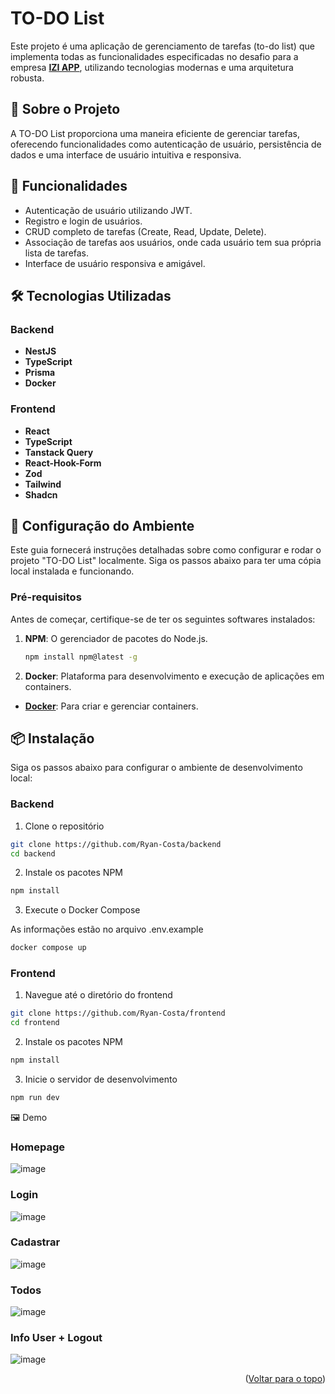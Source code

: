# TO-DO List

Este projeto é uma aplicação de gerenciamento de tarefas (to-do list) que implementa todas as funcionalidades especificadas no desafio para a empresa **[IZI APP](https://izi.app/)**, utilizando tecnologias modernas e uma arquitetura robusta.

## 🚀 Sobre o Projeto

A TO-DO List proporciona uma maneira eficiente de gerenciar tarefas, oferecendo funcionalidades como autenticação de usuário, persistência de dados e uma interface de usuário intuitiva e responsiva.

## 🎯 Funcionalidades

- Autenticação de usuário utilizando JWT.
- Registro e login de usuários.
- CRUD completo de tarefas (Create, Read, Update, Delete).
- Associação de tarefas aos usuários, onde cada usuário tem sua própria lista de tarefas.
- Interface de usuário responsiva e amigável.

## 🛠 Tecnologias Utilizadas

### Backend

- **NestJS**
- **TypeScript**
- **Prisma**
- **Docker**

### Frontend

- **React**
- **TypeScript**
- **Tanstack Query**
- **React-Hook-Form**
- **Zod**
- **Tailwind**
- **Shadcn**

## 🔧 Configuração do Ambiente

Este guia fornecerá instruções detalhadas sobre como configurar e rodar o projeto "TO-DO List" localmente. Siga os passos abaixo para ter uma cópia local instalada e funcionando.

### Pré-requisitos

Antes de começar, certifique-se de ter os seguintes softwares instalados:

1. **NPM**: O gerenciador de pacotes do Node.js.

   ```sh
   npm install npm@latest -g
   ```

2. **Docker**: Plataforma para desenvolvimento e execução de aplicações em containers.

- **[Docker](https://www.docker.com)**: Para criar e gerenciar containers.

## 📦 Instalação
Siga os passos abaixo para configurar o ambiente de desenvolvimento local:

### Backend
1. Clone o repositório

```sh
git clone https://github.com/Ryan-Costa/backend
cd backend
```
2. Instale os pacotes NPM

```sh
npm install
```
3. Execute o Docker Compose

As informações estão no arquivo .env.example

```sh
docker compose up
```
### Frontend
1. Navegue até o diretório do frontend

```sh
git clone https://github.com/Ryan-Costa/frontend
cd frontend
```
2. Instale os pacotes NPM

```sh
npm install
```
3. Inicie o servidor de desenvolvimento

```sh
npm run dev
```
🖼️ Demo

### Homepage
![image](https://github.com/user-attachments/assets/7147424b-e9b0-4410-be51-24b29aa2b005)

### Login
![image](https://github.com/user-attachments/assets/9d626902-8c8f-4908-a509-61072be2d520)

### Cadastrar
![image](https://github.com/user-attachments/assets/7ecba4df-b7b6-4be3-a6b3-053b0505e39a)

### Todos
![image](https://github.com/user-attachments/assets/6cfa1307-68ce-492e-9879-2a2bce4f8da4)

### Info User + Logout
![image](https://github.com/user-attachments/assets/aabedf92-7a84-41ff-9482-8c883493a1ce)




<p align="right">(<a href="#readme-top">Voltar para o topo</a>)</p>
